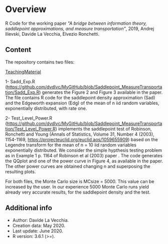 # Overview

R Code for the working paper *"A bridge between information theory, saddlepoint approximations,
and measure transportation"*, 2019, Andrej Ilievski, Davide La Vecchia, Elvezio Ronchetti.

## Content

The repository contains two files:

[TeachingMaterial](https://github.com/lgatto/TeachingMaterial)

1- Sadd_Exp.R (https://github.com/dvdlvc/MyGitHub/blob/Saddlepoint_MeasureTransportation/Sadd_Exp.R) generates the Figure 2 and 
Figure 3 available in the paper. The file contains R code for the saddlepoint density approximation (Sad) and the Edgeworth 
expansion (Edg) of the mean of n iid random variables, exponentially distributed, with rate one.

2- Test_Level_Power.R (https://github.com/dvdlvc/MyGitHub/blob/Saddlepoint_MeasureTransportation/Test_Level_Power.R) 
implements the saddlepoint test of Robinson, Ronchetti and Young (Annals of Statistics, Volume 31, Number 4 (2003), 1154-1169, 
https://projecteuclid.org/euclid.aos/1059655909) based on the Legendre transform for the mean 
of n = 10 iid random variables exponentially distributed. We consider the simple hypthesis testing problem as in Example 1 p. 
1164 of Robinson et al (2003) paper . The code generates the QQplot and one of the power curve in Figure 4, as available in 
the paper. The other power curves are obtained changing n and superposing the resulting plots.

For both files, the Monte Carlo size is MCsize = 5000. This value can be increased by the user. In our experience 5000 Monte 
Carlo runs yield already very accurate results, for the saddlepoint density and the test. 

## Additional info
- Author: Davide La Vecchia.
- Creation data: May 2020. 
- Last update: June 2020. 
- R version: 3.6.1 (>=).
